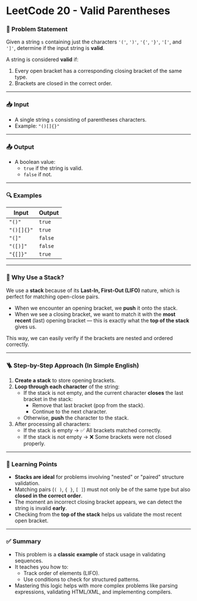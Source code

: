 # LeetCode 20 - Valid Parentheses

### 🧩 Problem Statement  
Given a string `s` containing just the characters `'('`, `')'`, `'{'`, `'}'`, `'['`, and `']'`, determine if the input string is **valid**.

A string is considered **valid** if:
1. Every open bracket has a corresponding closing bracket of the same type.
2. Brackets are closed in the correct order.

---

### 📥 Input  
- A single string `s` consisting of parentheses characters.
- Example: `"()[]{}"`

---

### 📤 Output  
- A boolean value:  
  - `true` if the string is valid.  
  - `false` if not.

---

### 🔍 Examples

| Input       | Output |
|-------------|--------|
| `"()"`      | `true` |
| `"()[]{}"`  | `true` |
| `"(]"`      | `false`|
| `"([)]"`    | `false`|
| `"{[]}"`    | `true` |

---

### 🧠 Why Use a Stack?

We use a **stack** because of its **Last-In, First-Out (LIFO)** nature, which is perfect for matching open-close pairs.

- When we encounter an opening bracket, we **push** it onto the stack.
- When we see a closing bracket, we want to match it with the **most recent** (last) opening bracket — this is exactly what the **top of the stack** gives us.

This way, we can easily verify if the brackets are nested and ordered correctly.

---

### 🪜 Step-by-Step Approach (In Simple English)

1. **Create a stack** to store opening brackets.
2. **Loop through each character** of the string:
   - If the stack is not empty, and the current character **closes** the last bracket in the stack:
     - Remove that last bracket (pop from the stack).
     - Continue to the next character.
   - Otherwise, **push** the character to the stack.
3. After processing all characters:
   - If the stack is empty → ✅ All brackets matched correctly.
   - If the stack is not empty → ❌ Some brackets were not closed properly.

---

### 🧠 Learning Points

- **Stacks are ideal** for problems involving "nested" or "paired" structure validation.
- Matching pairs (`( )`, `{ }`, `[ ]`) must not only be of the same type but also **closed in the correct order**.
- The moment an incorrect closing bracket appears, we can detect the string is invalid **early**.
- Checking from the **top of the stack** helps us validate the most recent open bracket.

---

### ✅ Summary

- This problem is a **classic example** of stack usage in validating sequences.
- It teaches you how to:
  - Track order of elements (LIFO).
  - Use conditions to check for structured patterns.
- Mastering this logic helps with more complex problems like parsing expressions, validating HTML/XML, and implementing compilers.

